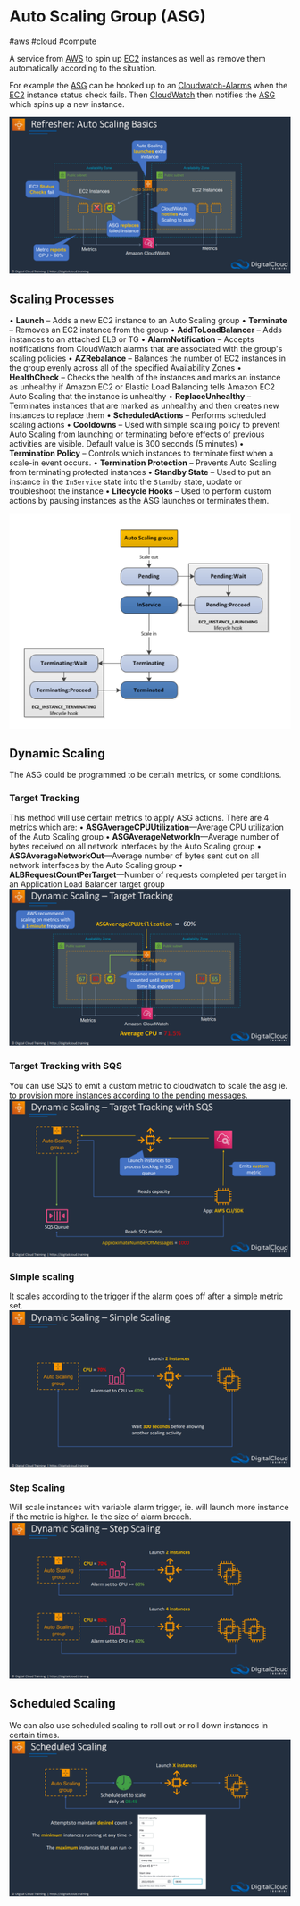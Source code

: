 # Auto Scaling Group (ASG)
#aws #cloud #compute 

A service from [AWS](Cloud%20Computing/AWS/AWS.md) to spin up [EC2](Cloud%20Computing/AWS/Compute/EC2.md) instances as well as remove them automatically according to the situation. 

For example the [ASG](Cloud%20Computing/AWS/Compute/ASG.md) can be hooked up to an [Cloudwatch-Alarms](Cloud%20Computing/AWS/Monitoring/CloudWatch.md#Cloudwatch-Alarms) when the [EC2](Cloud%20Computing/AWS/Compute/EC2.md) instance status check fails. Then [CloudWatch](Cloud%20Computing/AWS/Monitoring/CloudWatch.md) then notifies the [ASG](Cloud%20Computing/AWS/Compute/ASG.md) which spins up a new instance.

![](Attachments/Pasted%20image%2020230305211052.png)

## Scaling Processes
• **Launch** – Adds a new EC2 instance to an Auto Scaling group
• **Terminate** – Removes an EC2 instance from the group
• **AddToLoadBalancer** – Adds instances to an attached ELB or TG
• **AlarmNotification** – Accepts notifications from CloudWatch alarms that
are associated with the group's scaling policies
• **AZRebalance** – Balances the number of EC2 instances in the group
evenly across all of the specified Availability Zones
• **HealthCheck** – Checks the health of the instances and marks an instance as unhealthy if Amazon EC2 or Elastic Load Balancing tells Amazon EC2 Auto Scaling that the instance is unhealthy
• **ReplaceUnhealthy** – Terminates instances that are marked as unhealthy and then creates new instances to replace them
• **ScheduledActions** – Performs scheduled scaling actions
• **Cooldowns** – Used with simple scaling policy to prevent Auto
Scaling from launching or terminating before effects of previous
activities are visible. Default value is 300 seconds (5 minutes)
• **Termination Policy** – Controls which instances to terminate first
when a scale-in event occurs.
• **Termination Protection** – Prevents Auto Scaling from terminating
protected instances
• **Standby State** – Used to put an instance in the `InService` state into
the `Standby` state, update or troubleshoot the instance
• **Lifecycle Hooks** – Used to perform custom actions by pausing instances as the ASG launches or terminates them.

![](Attachments/Pasted%20image%2020230305212652.png)


## Dynamic Scaling
The ASG could be programmed to be certain metrics, or some conditions.

### Target Tracking
This method will use certain metrics to apply ASG actions. There are 4 metrics which are:
• **ASGAverageCPUUtilization**—Average CPU utilization of the Auto
Scaling group
• **ASGAverageNetworkIn**—Average number of bytes received on all
network interfaces by the Auto Scaling group
• **ASGAverageNetworkOut**—Average number of bytes sent out on all
network interfaces by the Auto Scaling group
• **ALBRequestCountPerTarget**—Number of requests completed per
target in an Application Load Balancer target group
![](Attachments/Pasted%20image%2020230305211452.png)

### Target Tracking with SQS
You can use SQS to emit a custom metric to cloudwatch to scale the asg ie. to provision more instances according to the pending messages.
![](Attachments/Pasted%20image%2020230305211657.png)


### Simple scaling
It scales according to the trigger if the alarm goes off after a simple metric set.
![](Attachments/Pasted%20image%2020230305211844.png)

### Step Scaling
Will scale instances with variable alarm trigger, ie. will launch more instance if the metric is higher. Ie the size of alarm breach.
![](Attachments/Pasted%20image%2020230305211858.png)


## Scheduled Scaling
We can also use scheduled scaling to roll out or roll down instances in certain times. 
![](Attachments/Pasted%20image%2020230305212140.png)